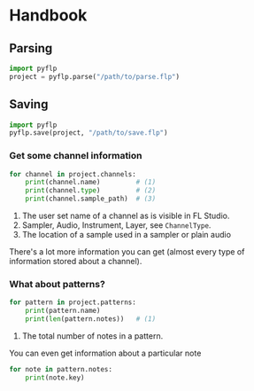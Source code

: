# Handbook

## Parsing

```py
import pyflp
project = pyflp.parse("/path/to/parse.flp")
```

## Saving

```py
import pyflp
pyflp.save(project, "/path/to/save.flp")
```

### Get some channel information

```py
for channel in project.channels:
    print(channel.name)         # (1)
    print(channel.type)         # (2)
    print(channel.sample_path)  # (3)
```

1. The user set name of a channel as is visible in FL Studio.
2. Sampler, Audio, Instrument, Layer, see `ChannelType`.
3. The location of a sample used in a sampler or plain audio

There's a lot more information you can get (almost every type of information
stored about a channel).

### What about patterns?

```py
for pattern in project.patterns:
    print(pattern.name)
    print(len(pattern.notes))   # (1)
```

1. The total number of notes in a pattern.

You can even get information about a particular note

```py
for note in pattern.notes:
    print(note.key)
```
